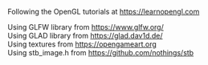Following the OpenGL tutorials at https://learnopengl.com

Using GLFW library from https://www.glfw.org/ <br>
Using GLAD library from https://glad.dav1d.de/ <br>
Using textures from https://opengameart.org <br>
Using stb_image.h from https://github.com/nothings/stb <br>